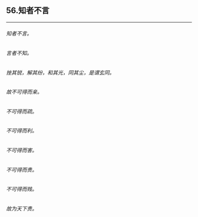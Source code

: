 ## 56.知者不言
---


###### 知者不言。

###### 言者不知。

###### 挫其锐，解其纷，和其光，同其尘，是谓玄同。

###### 故不可得而亲。

###### 不可得而疏。

###### 不可得而利。

###### 不可得而害。

###### 不可得而贵。

###### 不可得而贱。

###### 故为天下贵。

######  

